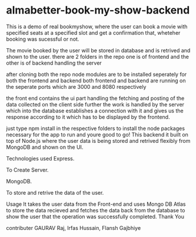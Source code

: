 # almabetter-book-my-show-backend
This is a demo of real bookmyshow, where the user can book a movie with specified seats at a specified slot and get a confirmation that, wheteher booking was sucessful or not.

The movie booked by the user will be stored in database and is retrived and shown to the user.
there are 2 folders in the repo one is of frontend and the other is of backend handling the server

after cloning both the repo node modules are to be installed seperately for both the frontend and backend both frontend and backend are running on the seperate ports which are 3000 and 8080 respectively

the front end contains the ui part handling the fetching and posting of the data collected on the client side further the work is handled by the server which into the database establishes a connection with it and gives us the response according to it which has to be displayed by the frontend.

just type npm install in the respective folders to install the node packages necessary for the app to run and youre good to go!
This backend it built on top of Node.js where the user data is being stored and retrived flexibly from MongoDB and shown on the UI.

Technologies used
Express.

To Create Server.

MongoDB.

To store and retrive the data of the user.

Usage
It takes the user data from the Front-end and uses Mongo DB Atlas to store the data recieved and fetches the data back from the database to show the user that the operation was successfully completed.
Thank You

contributer 
GAURAV Raj,
Irfas Hussain,
Flansh Gajbhiye
